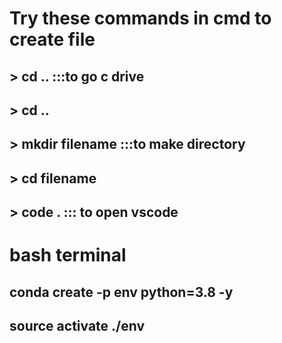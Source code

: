 # Try these commands in cmd to create file
## > cd ..       :::to go c drive
## > cd ..
## > mkdir filename  :::to make directory
## > cd filename
## > code .    ::: to open vscode

# bash terminal 
## conda create -p env python=3.8 -y
## source activate ./env